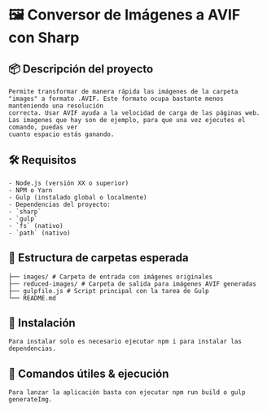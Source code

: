 # 🖼️ Conversor de Imágenes a AVIF con Sharp

## 📦 Descripción del proyecto

    Permite transformar de manera rápida las imágenes de la carpeta "images" a formato .AVIF. Este formato ocupa bastante menos manteniendo una resolución
    correcta. Usar AVIF ayuda a la velocidad de carga de las páginas web. Las imagenes que hay son de ejemplo, para que una vez ejecutes el comando, puedas ver
    cuanto espacio estás ganando.

## 🛠️ Requisitos

    - Node.js (versión XX o superior)
    - NPM o Yarn
    - Gulp (instalado global o localmente)
    - Dependencias del proyecto:
    - `sharp`
    - `gulp`
    - `fs` (nativo)
    - `path` (nativo)

## 📁 Estructura de carpetas esperada

    ├── images/ # Carpeta de entrada con imágenes originales
    ├── reduced-images/ # Carpeta de salida para imágenes AVIF generadas
    ├── gulpfile.js # Script principal con la tarea de Gulp
    └── README.md

## 🚀 Instalación

    Para instalar solo es necesario ejecutar npm i para instalar las dependencias.

## 🧾 Comandos útiles & ejecución

    Para lanzar la aplicación basta con ejecutar npm run build o gulp generateImg.
